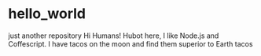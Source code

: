 # hello_world
just another repository
Hi Humans!
Hubot here, I like Node.js and Coffescript. I have tacos on the moon and find them superior to Earth tacos
